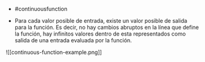 - #continuousfunction

- Para cada valor posible de entrada, existe un valor posible de salida para la función. Es decir, no hay cambios abruptos en la línea que define la función, hay infinitos valores dentro de esta representados como salida de una entrada evaluada por la función.

![[continuous-function-example.png]]
